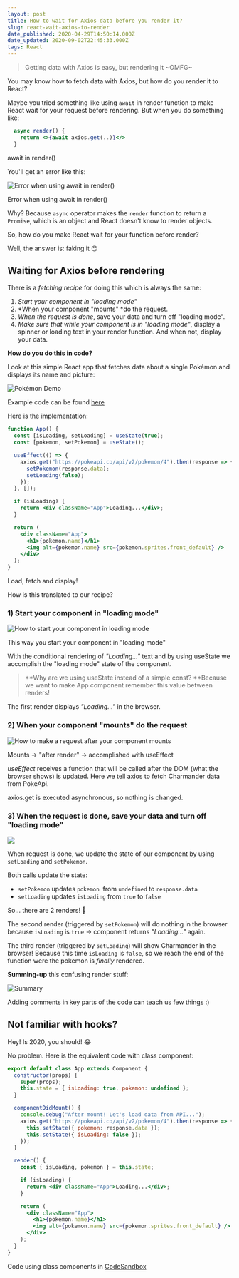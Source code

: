 ```yaml
---
layout: post
title: How to wait for Axios data before you render it?
slug: react-wait-axios-to-render
date_published: 2020-04-29T14:50:14.000Z
date_updated: 2020-09-02T22:45:33.000Z
tags: React
---
```


> Getting data with Axios is easy, but rendering it ~OMFG~

You may know how to fetch data with Axios, but how do you render it to React?

Maybe you tried something like using `await` in render function to make React wait for your request before rendering. But when you do something like:

```jsx
  async render() {
    return <>{await axios.get(..)}</>
  }
```
<figcaption>await in render()</figcaption>

You'll get an error like this:

![Error when using await in render()](/assets/images/2020-04-29-react-wait-axios-to-render/error.png)
<figcaption>Error when using await in render()</figcaption>

Why? Because `async` operator makes the `render` function to return a `Promise`, which is an object and React doesn't know to render objects.

So, how do you make React wait for your function before render?

Well, the answer is: faking it 😏

## Waiting for Axios before rendering

There is a *fetching recipe* for doing this which is always the same:

1. *Start your component in "loading mode"*
2. *When your component "mounts" *do the request.
3. *When the request is done*, save your data and turn off "loading mode".
4. *Make sure that while your component is in "loading mode"*, display a spinner or loading text in your render function. And when not, display your data.

**How do you do this in code?**

Look at this simple React app that fetches data about a single Pokémon and displays its name and picture:

![Pokémon Demo](/assets/images/2020-04-29-react-wait-axios-to-render/demo.gif)

<figcaption>Example code can be found <a href="https://codesandbox.io/s/wait-for-axios-before-render-in-react-h1js8?file=/src/App.js" target="_blank">here</a></figcaption>

Here is the implementation:

```jsx
function App() {
  const [isLoading, setLoading] = useState(true);
  const [pokemon, setPokemon] = useState();

  useEffect(() => {
    axios.get("https://pokeapi.co/api/v2/pokemon/4").then(response => {
      setPokemon(response.data);
      setLoading(false);
    });
  }, []);

  if (isLoading) {
    return <div className="App">Loading...</div>;
  }

  return (
    <div className="App">
      <h1>{pokemon.name}</h1>
      <img alt={pokemon.name} src={pokemon.sprites.front_default} />
    </div>
  );
}
```

Load, fetch and display!

How is this translated to our recipe?

### 1) Start your component in "loading mode"

![How to start your component in loading mode](/assets/images/2020-04-29-react-wait-axios-to-render/step1.png)
<figcaption>This way you start your component in "loading mode"</figcaption>

With the conditional rendering of *"Loading..."* text and by using useState we accomplish the "loading mode" state of the component.

> **Why are we using useState instead of a simple const? **Because we want to make App component remember this value between renders!

The first render displays *"Loading..."* in the browser.

### 2) When your component "mounts" do the request

![How to make a request after your component mounts](/assets/images/2020-04-29-react-wait-axios-to-render/step2.png)
<figcaption>Mounts → "after render" → accomplished with useEffect</figcaption>

*useEffect* receives a function that will be called after the DOM (what the browser shows) is updated. Here we tell axios to fetch Charmander data from PokeApi.

axios.get is executed asynchronous, so nothing is changed.

### 3) When the request is done, save your data and turn off "loading mode"

![](/assets/images/2020-04-29-react-wait-axios-to-render/step3.png)

<figcaption>When request is done, we update the state of our component by using <code>setLoading</code> and <code>setPokemon</code>.</figcaption>

Both calls update the state: 

- `setPokemon` updates `pokemon`  from `undefined` to `response.data`
- `setLoading` updates `isLoading` from `true` to `false`

So... there are 2 renders! 🤯

The second render (triggered by `setPokemon`) will do nothing in the browser because `isLoading` is `true` → component returns *"Loading..."* again.

The third render (triggered by `setLoading`) will show Charmander in the browser! Because this time `isLoading` is `false`, so we reach the end of the function were the pokemon is *finally* rendered.

**Summing-up** this confusing render stuff:

![Summary](/assets/images/2020-04-29-react-wait-axios-to-render/summary.png)
<figcaption>Adding comments in key parts of the code can teach us few things :)</figcaption>

## Not familiar with hooks? 

Hey! Is 2020, you should! 😂

No problem. Here is the equivalent code with class component:

```jsx
export default class App extends Component {
  constructor(props) {
    super(props);
    this.state = { isLoading: true, pokemon: undefined };
  }

  componentDidMount() {
    console.debug("After mount! Let's load data from API...");
    axios.get("https://pokeapi.co/api/v2/pokemon/4").then(response => {
      this.setState({ pokemon: response.data });
      this.setState({ isLoading: false });
    });
  }

  render() {
    const { isLoading, pokemon } = this.state;

    if (isLoading) {
      return <div className="App">Loading...</div>;
    }

    return (
      <div className="App">
        <h1>{pokemon.name}</h1>
        <img alt={pokemon.name} src={pokemon.sprites.front_default} />
      </div>
    );
  }
}
```
<figcaption>Code using class components in <a href="https://codesandbox.io/s/wait-for-axios-before-render-in-react-ulz39?file=/src/App.js" target="_blank">CodeSandbox</a></figcaption>
